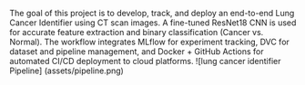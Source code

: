 The goal of this project is to develop, track, and deploy an end-to-end Lung Cancer Identifier using CT scan images.
A fine-tuned ResNet18 CNN is used for accurate feature extraction and binary classification (Cancer vs. Normal).
The workflow integrates MLflow for experiment tracking, DVC for dataset and pipeline management, and Docker + GitHub Actions for automated CI/CD deployment to cloud platforms.
![lung cancer identifier Pipeline] (assets/pipeline.png)